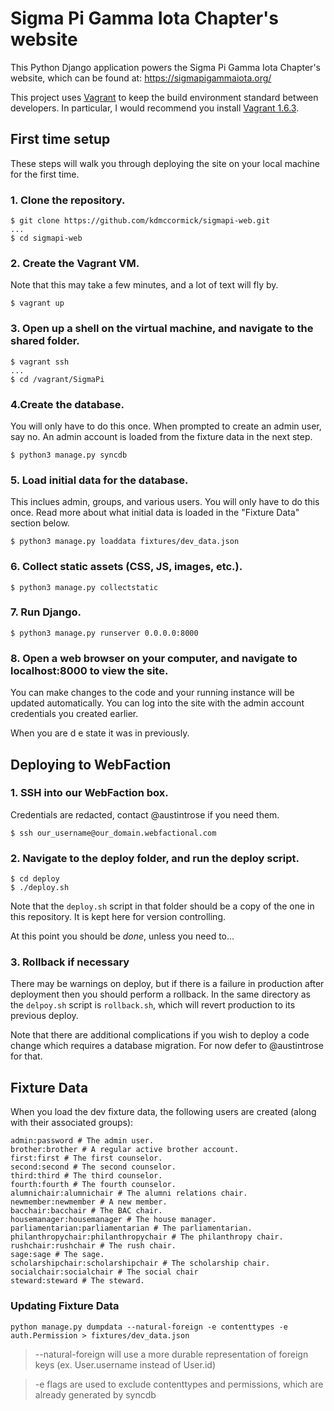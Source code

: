 # Sigma Pi Gamma Iota Chapter's website

This Python Django application powers the Sigma Pi Gamma Iota Chapter's website, which can be found at: https://sigmapigammaiota.org/

This project uses [Vagrant](https://www.vagrantup.com/) to keep the build environment standard between developers. In particular, I would recommend you install [Vagrant 1.6.3](https://www.vagrantup.com/download-archive/v1.6.3.html).

## First time setup

These steps will walk you through deploying the site on your local machine for the first time.

### 1. Clone the repository.

```
$ git clone https://github.com/kdmccormick/sigmapi-web.git
...
$ cd sigmapi-web
```

### 2. Create the Vagrant VM.

Note that this may take a few minutes, and a lot of text will fly by.

```
$ vagrant up
```

### 3. Open up a shell on the virtual machine, and navigate to the shared folder.

```
$ vagrant ssh
...
$ cd /vagrant/SigmaPi
```

### 4.Create the database.

You will only have to do this once. When prompted to create an admin user, say no. An admin account is loaded from the fixture data in the next step.

```
$ python3 manage.py syncdb
```

### 5. Load initial data for the database.

This inclues admin, groups, and various users. You will only have to do this once. Read more about what initial data is loaded in the "Fixture Data" section below.

```
$ python3 manage.py loaddata fixtures/dev_data.json
```

### 6. Collect static assets (CSS, JS, images, etc.).

```
$ python3 manage.py collectstatic
```

### 7. Run Django.

```
$ python3 manage.py runserver 0.0.0.0:8000
```

### 8. Open a web browser on your computer, and navigate to localhost:8000 to view the site.

You can make changes to the code and your running instance will be updated automatically. You can log into the site with the admin account credentials you created earlier.

When you are d  e state it was in previously.

## Deploying to WebFaction

### 1. SSH into our WebFaction box.

Credentials are redacted, contact @austintrose if you need them.

```
$ ssh our_username@our_domain.webfactional.com
```

### 2. Navigate to the deploy folder, and run the deploy script.

```
$ cd deploy
$ ./deploy.sh
```

Note that the `deploy.sh` script in that folder should be a copy of the one in this repository. It is kept here for version controlling.

At this point you should be *done*, unless you need to...

### 3. Rollback if necessary 

There may be warnings on deploy, but if there is a failure in production after deployment then you should perform a rollback. In the same directory as the `delpoy.sh` script is `rollback.sh`, which will revert production to its previous deploy.

Note that there are additional complications if you wish to deploy a code change which requires a database migration. For now defer to @austintrose for that.

## Fixture Data

When you load the dev fixture data, the following users are created (along with their associated groups):

```
admin:password # The admin user.
brother:brother # A regular active brother account.
first:first # The first counselor.
second:second # The second counselor.
third:third # The third counselor.
fourth:fourth # The fourth counselor.
alumnichair:alumnichair # The alumni relations chair.
newmember:newmember # A new member.
bacchair:bacchair # The BAC chair.
housemanager:housemanager # The house manager.
parliamentarian:parliamentarian # The parliamentarian.
philanthropychair:philanthropychair # The philanthropy chair.
rushchair:rushchair # The rush chair.
sage:sage # The sage.
scholarshipchair:scholarshipchair # The scholarship chair.
socialchair:socialchair # The social chair
steward:steward # The steward.
```

### Updating Fixture Data

```
python manage.py dumpdata --natural-foreign -e contenttypes -e auth.Permission > fixtures/dev_data.json
```
> --natural-foreign will use a more durable representation of foreign keys (ex. User.username instead of User.id)

> -e flags are used to exclude contenttypes and permissions, which are already generated by syncdb
